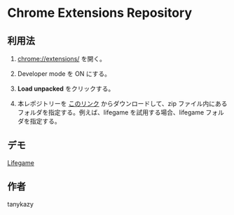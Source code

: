 # Chrome Extensions Repository

## 利用法

1. [chrome://extensions/](chrome://extensions/) を開く。

1. Developer mode を ON にする。

1. __Load unpacked__ をクリックする。

1. 本レポジトリーを [このリンク](https://github.com/gdg-nara/chrome-extension/archive/master.zip) からダウンロードして、zip ファイル内にあるフォルダを指定する。例えば、lifegame を試用する場合、lifegame フォルダを指定する。

## デモ

[Lifegame](https://gdg-nara.github.io/chrome-extension/lifegame/)

## 作者

tanykazy
